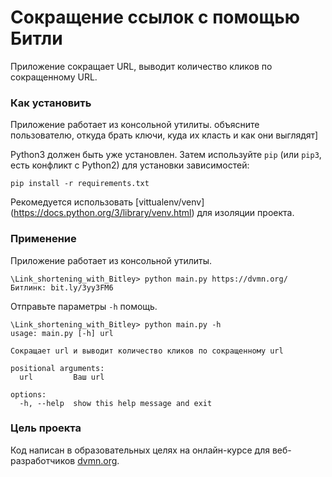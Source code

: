 # Сокращение ссылок с помощью Битли

Приложение сокращает URL, выводит количество кликов по сокращенному URL.

### Как установить

Приложение работает из консольной утилиты. объясните пользователю, откуда брать ключи, куда их класть и как они выглядят]

Python3 должен быть уже установлен. 
Затем используйте `pip` (или `pip3`, есть конфликт с Python2) для установки зависимостей:
```
pip install -r requirements.txt
```
Рекомедуется использовать [vittualenv/venv] (https://docs.python.org/3/library/venv.html) для изоляции проекта.

### Применение
 Приложение работает из консольной утилиты.
```
\Link_shortening_with_Bitley> python main.py https://dvmn.org/
Битлинк: bit.ly/3yy3FM6
```
Отправьте параметры `-h` помощь.
```
\Link_shortening_with_Bitley> python main.py -h
usage: main.py [-h] url

Сокращает url и выводит количество кликов по сокращенному url

positional arguments:
  url         Ваш url

options:
  -h, --help  show this help message and exit
```
### Цель проекта

Код написан в образовательных целях на онлайн-курсе для веб-разработчиков [dvmn.org](https://dvmn.org/).
